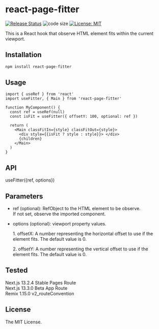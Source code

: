 # react-page-fitter

[![Release Status](https://img.shields.io/github/release/su-pull/react-page-fitter.svg)](https://github.com/su-pull/react-page-fitter/releases/latest)
![code size](https://img.shields.io/github/languages/code-size/su-pull/react-page-fitter)
[![License: MIT](https://img.shields.io/badge/License-MIT-blue.svg)](https://opensource.org/licenses/MIT)

This is a React hook that observe HTML element fits within the current viewport.

## Installation

```sh
npm install react-page-fitter
```

## Usage

```tsx
import { useRef } from 'react'
import useFitter, { Main } from 'react-page-fitter'

function MyComponent() {
  const ref = useRef(null)
  const isFit = useFitter({ offsetY: 100, optional: ref })

  return (
    <Main classFitIn={style} classFitOut={style}>
      <div style={{isFit ? style : style}}> </div>
      {children}
    </Main>
  )
}
```

## API

useFitter({ref, options})

## Parameters

- ref (optional): RefObject to the HTML element to be observe.  
  If not set, observe the imported component.
- options (optional): viewport property values.

  1\. offsetX: A number representing the horizontal offset to use if the element fits. The default value is 0.

  2\. offsetY: A number representing the vertical offset to use if the element fits. The default value is 0.

## Tested

Next.js 13.2.4 Stable Pages Route  
Next.js 13.3.0 Beta App Route  
Remix 1.15.0 v2_routeConvention

## License

The MIT License.
